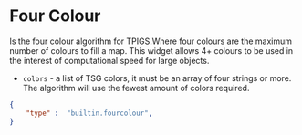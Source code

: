 # Four Colour

Is the four colour algorithm for TPIGS.Where four
colours are the maximum number of colours to
fill a map. This widget allows 4+ colours to be used
in the interest of computational speed for large objects.

- `colors` - a list of TSG colors, it must be an array
of four strings or more. The algorithm will use the fewest amount of colors required.

```json
{
    "type" :  "builtin.fourcolour",
}
```